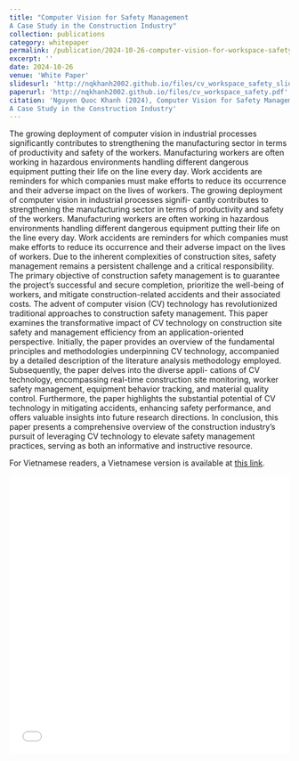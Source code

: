 ```yaml
---
title: "Computer Vision for Safety Management
A Case Study in the Construction Industry"
collection: publications
category: whitepaper
permalink: /publication/2024-10-26-computer-vision-for-workspace-safety
excerpt: ''
date: 2024-10-26
venue: 'White Paper'
slidesurl: 'http://nqkhanh2002.github.io/files/cv_workspace_safety_slide.pdf'
paperurl: 'http://nqkhanh2002.github.io/files/cv_workspace_safety.pdf'
citation: 'Nguyen Quoc Khanh (2024), Computer Vision for Safety Management
A Case Study in the Construction Industry'
---
```


The growing deployment of computer vision in
industrial processes significantly contributes to strengthening the
manufacturing sector in terms of productivity and safety of the
workers. Manufacturing workers are often working in hazardous
environments handling different dangerous equipment putting
their life on the line every day. Work accidents are reminders
for which companies must make efforts to reduce its occurrence
and their adverse impact on the lives of workers. The growing
deployment of computer vision in industrial processes signifi-
cantly contributes to strengthening the manufacturing sector in
terms of productivity and safety of the workers. Manufacturing
workers are often working in hazardous environments handling
different dangerous equipment putting their life on the line
every day. Work accidents are reminders for which companies
must make efforts to reduce its occurrence and their adverse
impact on the lives of workers. Due to the inherent complexities
of construction sites, safety management remains a persistent
challenge and a critical responsibility. The primary objective of
construction safety management is to guarantee the project’s
successful and secure completion, prioritize the well-being of
workers, and mitigate construction-related accidents and their
associated costs. The advent of computer vision (CV) technology
has revolutionized traditional approaches to construction safety
management. This paper examines the transformative impact
of CV technology on construction site safety and management
efficiency from an application-oriented perspective. Initially, the
paper provides an overview of the fundamental principles and
methodologies underpinning CV technology, accompanied by
a detailed description of the literature analysis methodology
employed. Subsequently, the paper delves into the diverse appli-
cations of CV technology, encompassing real-time construction
site monitoring, worker safety management, equipment behavior
tracking, and material quality control. Furthermore, the paper
highlights the substantial potential of CV technology in mitigating
accidents, enhancing safety performance, and offers valuable
insights into future research directions. In conclusion, this paper
presents a comprehensive overview of the construction industry’s
pursuit of leveraging CV technology to elevate safety management
practices, serving as both an informative and instructive resource.

For Vietnamese readers, a Vietnamese version is available at [this link](http://nqkhanh2002.github.io/files/cv_workspace_safety_vie.pdf).

<!-- <embed src="../files/cv_workspace_safety.pdf" type="application/pdf" width="750" height="400" /> -->


<style>
    .responsive-embed {
        width: 100%;
        height: 500px;
        max-width: 1000px; /* bạn có thể chỉnh sửa cho phù hợp */
    }
</style>

<div class="pdf-container" style="display: flex; justify-content: center; align-items: center;">
    <embed src="../files/cv_workspace_safety.pdf" type="application/pdf" class="responsive-embed" />
</div>